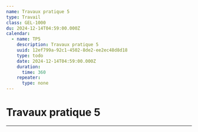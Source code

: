 ```yaml
---
name: Travaux pratique 5
type: Travail
class: GEL-1000
du: 2024-12-14T04:59:00.000Z
calendar:
  - name: TP5
    description: Travaux pratique 5
    uuid: 12ef799a-92c1-4502-8de2-ee2ec48d8d18
    type: todo
    date: 2024-12-14T04:59:00.000Z
    duration:
      time: 360
    repeater:
      type: none
---
```

# Travaux pratique 5
---
